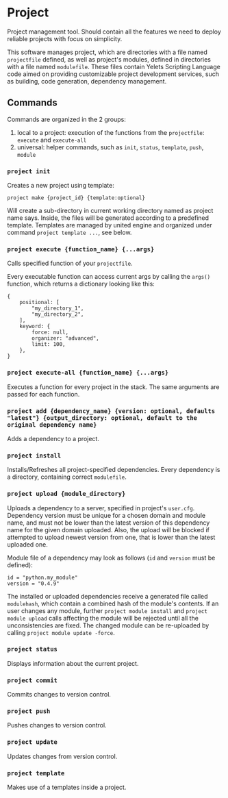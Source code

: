 # Project
Project management tool. Should contain all the features we need to deploy reliable projects with focus on simplicity.

This software manages project, which are directories with a file named `projectfile` defined, as well as project's modules, defined in directories with a file named `modulefile`. These files contain Yelets Scripting Language code aimed on providing customizable project development services, such as building, code generation, dependency management.


## Commands
Commands are organized in the 2 groups:
1. local to a project: execution of the functions from the `projectfile`: `execute` and `execute-all`
2. universal: helper commands, such as `init`, `status`, `template`, `push`, `module`

### `project init`
Creates a new project using template:
```
project make {project_id} {template:optional}
```

Will create a sub-directory in current working directory named as project name says. Inside, the files will be generated according to a predefined template. Templates are managed by united engine and organized under command `project template ...`, see below.


### `project execute {function_name} {...args}`
Calls specified function of your `projectfile`.

Every executable function can access current args by calling the `args()` function, which returns a dictionary looking like this:
```yelets
{
    positional: [
        "my_directory_1",
        "my_directory_2",
    ],
    keyword: {
        force: null,
        organizer: "advanced",
        limit: 100,
    },
}
```

### `project execute-all {function_name} {...args}`
Executes a function for every project in the stack. The same arguments are passed for each function.


### `project add {dependency_name} {version: optional, defaults "latest"} {output_directory: optional, default to the original dependency name}`
Adds a dependency to a project.


### `project install`
Installs/Refreshes all project-specified dependencies. Every dependency is a directory, containing correct `modulefile`.


### `project upload {module_directory}`
Uploads a dependency to a server, specified in project's `user.cfg`. Dependency version must be unique for a chosen domain and module name, and must not be lower than the latest version of this dependency name for the given domain uploaded. Also, the upload will be blocked if attempted to upload newest version from one, that is lower than the latest uploaded one.

Module file of a dependency may look as follows (`id` and `version` must be defined):
```yelets
id = "python.my_module"
version = "0.4.9"
```

The installed or uploaded dependencies receive a generated file called `modulehash`, which contain a combined hash of the module's contents. If an user changes any module, further `project module install` and `project module upload` calls affecting the module will be rejected until all the unconsistencies are fixed. The changed module can be re-uploaded by calling `project module update -force`.


### `project status`
Displays information about the current project.


### `project commit`
Commits changes to version control.


### `project push`
Pushes changes to version control.


### `project update`
Updates changes from version control.


### `project template`
Makes use of a templates inside a project.